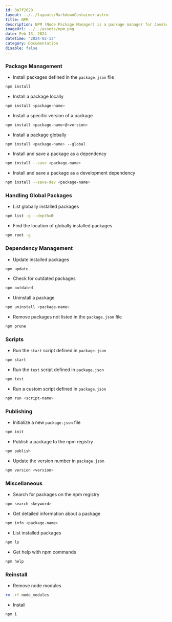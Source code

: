 ```yaml
---
id: 0a7f2628
layout: ../../layouts/MarkdownContainer.astro
title: NPM
description: NPM (Node Package Manager) is a package manager for JavaScript that allows developers to easily share and reuse code. It simplifies dependency management and makes it effortless to install, publish, and manage packages for Node.js projects.
imageUrl: ../../assets/npm.png
date: Feb 13, 2024
datetime: "2024-02-13"
category: Documentation
disable: false
---
```


### Package Management

- Install packages defined in the `package.json` file

```bash
npm install
```

- Install a package locally

```bash
npm install <package-name>
```

- Install a specific version of a package

```bash
npm install <package-name>@<version>
```

- Install a package globally

```bash
npm install <package-name> --global
```

- Install and save a package as a dependency

```bash
npm install --save <package-name>
```

- Install and save a package as a development dependency

```bash
npm install --save-dev <package-name>
```

### Handling Global Packages

- List globally installed packages

```bash
npm list -g --depth=0
```

- Find the location of globally installed packages

```bash
npm root -g
```

### Dependency Management

- Update installed packages

```bash
npm update
```

- Check for outdated packages

```bash
npm outdated
```

- Uninstall a package

```bash
npm uninstall <package-name>
```

- Remove packages not listed in the `package.json` file

```bash
npm prune
```

### Scripts

- Run the `start` script defined in `package.json`

```bash
npm start
```

- Run the `test` script defined in `package.json`

```bash
npm test
```

- Run a custom script defined in `package.json`

```bash
npm run <script-name>
```

### Publishing

- Initialize a new `package.json` file

```bash
npm init
```

- Publish a package to the npm registry

```bash
npm publish
```

- Update the version number in `package.json`

```bash
npm version <version>
```

### Miscellaneous

- Search for packages on the npm registry

```bash
npm search <keyword>
```

- Get detailed information about a package

```bash
npm info <package-name>
```

- List installed packages

```bash
npm ls
```

- Get help with npm commands

```bash
npm help
```

### Reinstall

- Remove node modules

```bash
rm -rf node_modules
```

- Install

```bash
npm i
```
